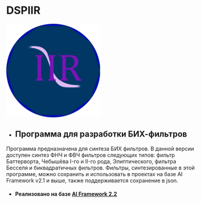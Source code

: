 # DSPIIR

<img src="https://github.com/zaharPonimash/DSPIIR/blob/master/img/logo/IIR.png?raw=true" width=250 />

* ## Программа для разработки БИХ-фильтров

Программа предназначена для синтеза БИХ фильтров. В данной версии доступен синтез ФНЧ и ФВЧ фильтров следующих типов: фильтр Баттерворта, Чебышёва I-го и II-го рода, Элиптического, фильтра Бесселя и биквадратичных фильтров. Фильтры, синтезированные в этой программе, можно сохранить и использовать в проектах на базе AI Framework v2.1 и выше, также поддерживается сохранение в json.

* #### Реализовано на базе [AI Framework 2.2](https://github.com/AIFramework/AIFrameworkOpen)
